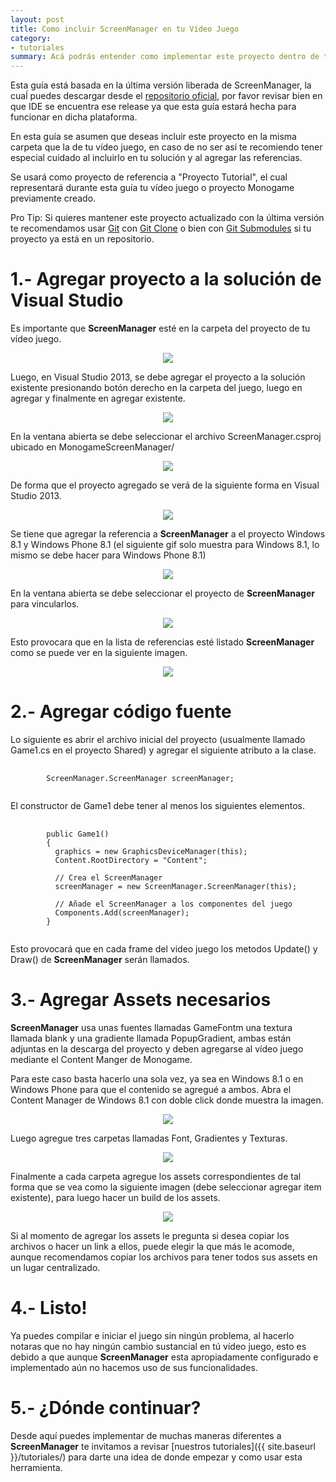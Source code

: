 ```yaml
---
layout: post
title: Como incluir ScreenManager en tu Vídeo Juego
category:
- tutoriales
summary: Acá podrás entender como implementar este proyecto dentro de tu juego sin romper nada. ¡Si algo se rompe fueron los duendes!
---
```


Esta guía está basada en la última versión liberada de ScreenManager, la cuaĺ puedes descargar desde el [repositorio oficial](https://github.com/SpoonmanGames/MonoGame-ScreenManager/releases), por favor revisar bien en que IDE se encuentra ese release ya que esta guía estará hecha para funcionar en dicha plataforma.

En esta guía se asumen que deseas incluir este proyecto en la misma carpeta que la de tu vídeo juego, en caso de no ser así te recomiendo tener especial cuidado al incluirlo en tu solución y al agregar las referencias.

Se usará como proyecto de referencia a "Proyecto Tutorial", el cual representará durante esta guía tu vídeo juego o proyecto Monogame previamente creado.

Pro Tip: Si quieres mantener este proyecto actualizado con la última versión te recomendamos usar [Git](https://git-scm.com/) con [Git Clone](http://git-scm.com/docs/git-clone) o bien con [Git Submodules](https://git-scm.com/book/es/v2/Git-Tools-Submodules) si tu proyecto ya está en un repositorio.

# 1.- Agregar proyecto a la solución de Visual Studio

Es importante que **ScreenManager** esté en la carpeta del proyecto de tu vídeo juego.

<p align="center"><img src="{{ site.baseurl }}/images/01-implementacion.png" /></p>

Luego, en Visual Studio 2013, se debe agregar el proyecto a la solución existente presionando botón derecho en la carpeta del juego, luego en agregar y finalmente en agregar existente.

<p align="center"><img src="{{ site.baseurl }}/images/02-implementacion.gif" /></p>

En la ventana abierta se debe seleccionar el archivo ScreenManager.csproj ubicado en MonogameScreenManager/

<p align="center"><img src="{{ site.baseurl }}/images/03-implementacion.gif" /></p>

De forma que el proyecto agregado se verá de la siguiente forma en Visual Studio 2013.

<p align="center"><img src="{{ site.baseurl }}/images/04-implementacion.png" /></p>

Se tiene que agregar la referencia a **ScreenManager** a el proyecto Windows 8.1 y Windows Phone 8.1 (el siguiente gif solo muestra para Windows 8.1, lo mismo se debe hacer para Windows Phone 8.1)

<p align="center"><img src="{{ site.baseurl }}/images/05-implementacion.gif" /></p>

En la ventana abierta se debe seleccionar el proyecto de **ScreenManager** para vincularlos.

<p align="center"><img src="{{ site.baseurl }}/images/06-implementacion.gif" /></p>

Esto provocara que en la lista de referencias esté listado **ScreenManager** como se puede ver en la siguiente imagen.

<p align="center"><img src="{{ site.baseurl }}/images/07-implementacion.png" /></p>

# 2.- Agregar código fuente

Lo siguiente es abrir el archivo inicial del proyecto (usualmente llamado Game1.cs en el proyecto Shared) y agregar el siguiente atributo a la clase.

<pre class="prettyprint">
    <code class="language-cs">
        ScreenManager.ScreenManager screenManager;
    </code>
</pre>

El constructor de Game1 debe tener al menos los siguientes elementos.

<pre class="prettyprint">
    <code class="language-cs">
        public Game1()
        {
          graphics = new GraphicsDeviceManager(this);
          Content.RootDirectory = "Content";

          // Crea el ScreenManager
          screenManager = new ScreenManager.ScreenManager(this);
         
          // Añade el ScreenManager a los componentes del juego
          Components.Add(screenManager);
        }
    </code>
</pre>

Esto provocará que en cada frame del video juego los metodos Update() y Draw() de **ScreenManager** serán llamados.

# 3.- Agregar Assets necesarios

**ScreenManager** usa unas fuentes llamadas GameFontm una textura llamada blank y una gradiente llamada PopupGradient, ambas están adjuntas en la descarga del proyecto y deben agregarse al vídeo juego mediante el Content Manger de Monogame.

Para este caso basta hacerlo una sola vez, ya sea en Windows 8.1 o en Windows Phone para que el contenido se agregué a ambos. Abra el Content Manager de Windows 8.1 con doble click donde muestra la imagen.

<p align="center"><img src="{{ site.baseurl }}/images/08-implementacion.png" /></p>

Luego agregue tres carpetas llamadas Font, Gradientes y Texturas.

<p align="center"><img src="{{ site.baseurl }}/images/09-implementacion.gif" /></p>

Finalmente a cada carpeta agregue los assets correspondientes de tal forma que se vea como la siguiente imagen (debe seleccionar agregar item existente), para luego hacer un build de los assets.

<p align="center"><img src="{{ site.baseurl }}/images/10-implementacion.gif" /></p>

Si al momento de agregar los assets le pregunta si desea copiar los archivos o hacer un link a ellos, puede elegir la que más le acomode, aunque recomendamos copiar los archivos para tener todos sus assets en un lugar centralizado.

# 4.- Listo!

Ya puedes compilar e iniciar el juego sin ningún problema, al hacerlo notaras que no hay ningún cambio sustancial en tú vídeo juego, esto es debido a que aunque **ScreenManager** esta apropiadamente configurado e implementado aún no hacemos uso de sus funcionalidades.

# 5.- ¿Dónde continuar?

Desde aquí puedes implementar de muchas maneras diferentes a **ScreenManager** te invitamos a revisar [nuestros tutoriales]({{ site.baseurl }}/tutoriales/) para darte una idea de donde empezar y como usar esta herramienta.

